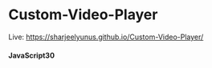 # Custom-Video-Player
 
Live: https://sharjeelyunus.github.io/Custom-Video-Player/

#### JavaScript30

